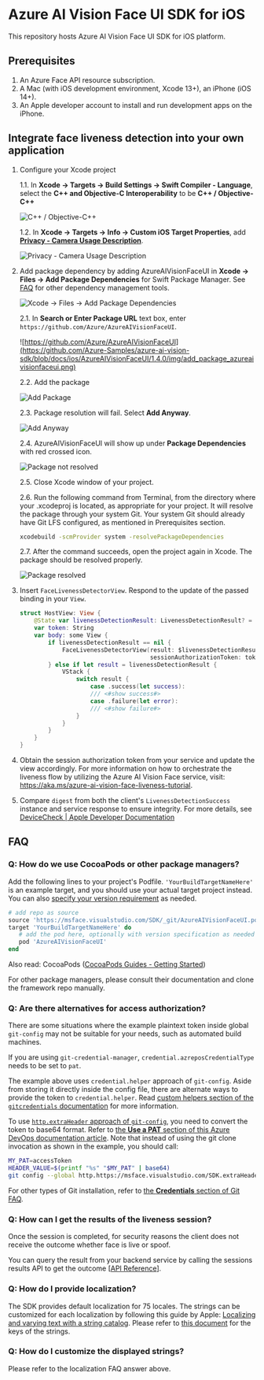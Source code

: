 # Azure AI Vision Face UI SDK for iOS

This repository hosts Azure AI Vision Face UI SDK for iOS platform.

## Prerequisites

1. An Azure Face API resource subscription.
2. A Mac (with iOS development environment, Xcode 13+), an iPhone (iOS 14+).
3. An Apple developer account to install and run development apps on the iPhone.

## Integrate face liveness detection into your own application

1. Configure your Xcode project
   
   1.1. In **Xcode → Targets → Build Settings → Swift Compiler - Language**, select the **C++ and Objective-C Interoperability** to be **C++ / Objective-C++**
   
   ![C++ / Objective-C++](https://github.com/Azure-Samples/azure-ai-vision-sdk/blob/docs/ios/AzureAIVisionFaceUI/1.4.0/img/cplusplus_and_objective_c_interoperability.png)
   
   1.2. In **Xcode → Targets → Info → Custom iOS Target Properties**, add **[Privacy - Camera Usage Description](https://developer.apple.com/documentation/bundleresources/information-property-list/nscamerausagedescription)**.
   
   ![Privacy - Camera Usage Description](https://github.com/Azure-Samples/azure-ai-vision-sdk/blob/docs/ios/AzureAIVisionFaceUI/1.4.0/img/privacy_camera_usage_description.png)

2. Add package dependency by adding AzureAIVisionFaceUI in **Xcode → Files → Add Package Dependencies** for Swift Package Manager. See [FAQ](#faq) for other dependency management tools.
   
   ![Xcode → Files → Add Package Dependencies](https://github.com/Azure-Samples/azure-ai-vision-sdk/blob/docs/ios/AzureAIVisionFaceUI/1.4.0/img/xcode_files_add_package_dependencies.png)
   
   2.1. In **Search or Enter Package URL** text box, enter `https://github.com/Azure/AzureAIVisionFaceUI`.
   
   ![https://github.com/Azure/AzureAIVisionFaceUI](https://github.com/Azure-Samples/azure-ai-vision-sdk/blob/docs/ios/AzureAIVisionFaceUI/1.4.0/img/add_package_azureaivisionfaceui.png)
   
   2.2. Add the package
   
   ![Add Package](https://github.com/Azure-Samples/azure-ai-vision-sdk/blob/docs/ios/AzureAIVisionFaceUI/1.4.0/img/add_package_azureaivisionfaceui_add.png)
   
   2.3. Package resolution will fail. Select **Add Anyway**.
   
   ![Add Anyway](https://github.com/Azure-Samples/azure-ai-vision-sdk/blob/docs/ios/AzureAIVisionFaceUI/1.4.0/img/add_package_azureaivisionfaceui_add_anyway.png)
   
   2.4. AzureAIVisionFaceUI will show up under **Package Dependencies** with red crossed icon.
   
   ![Package not resolved](https://github.com/Azure-Samples/azure-ai-vision-sdk/blob/docs/ios/AzureAIVisionFaceUI/1.4.0/img/package_not_resolved.png)
   
   2.5. Close Xcode window of your project.
   
   2.6. Run the following command from Terminal, from the directory where your .xcodeproj is located, as appropriate for your project. It will resolve the package through your system Git. Your system Git should already have Git LFS configured, as mentioned in Prerequisites section.

      ```sh
      xcodebuild -scmProvider system -resolvePackageDependencies
      ```

   2.7. After the command succeeds, open the project again in Xcode. The package should be resolved properly.
   
   ![Package resolved](https://github.com/Azure-Samples/azure-ai-vision-sdk/blob/docs/ios/AzureAIVisionFaceUI/1.4.0/img/package_resolved.png)

3. Insert `FaceLivenessDetectorView`. Respond to the update of the passed binding in your `View`.

   ```swift
   struct HostView: View {
       @State var livenessDetectionResult: LivenessDetectionResult? = nil
       var token: String
       var body: some View {
           if livenessDetectionResult == nil {
               FaceLivenessDetectorView(result: $livenessDetectionResult,
                                        sessionAuthorizationToken: token)
           } else if let result = livenessDetectionResult {
               VStack {
                   switch result { 
                       case .success(let success):
                       /// <#show success#>
                       case .failure(let error):
                       /// <#show failure#>
                   }
               }
           }
       }
   }
   ```

4. Obtain the session authorization token from your service and update the view accordingly. For more information on how to orchestrate the liveness flow by utilizing the Azure AI Vision Face service, visit: https://aka.ms/azure-ai-vision-face-liveness-tutorial.


5. Compare `digest` from both the client's `LivenessDetectionSuccess` instance and service response to ensure integrity. For more details, see [DeviceCheck | Apple Developer Documentation](https://developer.apple.com/documentation/devicecheck)

## FAQ

### Q: How do we use CocoaPods or other package managers?

Add the following lines to your project's Podfile. `'YourBuildTargetNameHere'` is an example target, and you should use your actual target project instead. You can also [specify your version requirement](https://guides.cocoapods.org/using/the-podfile.html#specifying-pod-versions) as needed.

```ruby
# add repo as source
source 'https://msface.visualstudio.com/SDK/_git/AzureAIVisionFaceUI.podspec'
target 'YourBuildTargetNameHere' do
   # add the pod here, optionally with version specification as needed
   pod 'AzureAIVisionFaceUI'
end
```

Also read: CocoaPods ([CocoaPods Guides - Getting Started](https://guides.cocoapods.org/using/getting-started.html))

For other package managers, please consult their documentation and clone the framework repo manually.

### Q: Are there alternatives for access authorization?

There are some situations where the example plaintext token inside global `git-config` may not be suitable for your needs, such as automated build machines.

If you are using `git-credential-manager`, `credential.azreposCredentialType` needs to be set to `pat`.

The example above uses `credential.helper` approach of `git-config`. Aside from storing it directly inside the config file, there are alternate ways to provide the token to `credential.helper`. Read [custom helpers section of the `gitcredentials` documentation](https://git-scm.com/docs/gitcredentials#_custom_helpers) for more information.

To use [`http.extraHeader` approach of `git-config`](https://git-scm.com/docs/git-config/2.22.0#Documentation/git-config.txt-httpextraHeader), you need to convert the token to base64 format. Refer to [the **Use a PAT** section of this Azure DevOps documentation article](https://learn.microsoft.com/azure/devops/organizations/accounts/use-personal-access-tokens-to-authenticate?view=azure-devops&tabs=Linux#use-a-pat). Note that instead of using the git clone invocation as shown in the example, you should call:

```sh
MY_PAT=accessToken
HEADER_VALUE=$(printf "%s" "$MY_PAT" | base64)
git config --global http.https://msface.visualstudio.com/SDK.extraHeader "Authorization: Basic ${HEADER_VALUE}"
```

For other types of Git installation, refer to [the **Credentials** section of Git FAQ](https://git-scm.com/docs/gitfaq#_credentials).

### Q: How can I get the results of the liveness session?

Once the session is completed, for security reasons the client does not receive the outcome whether face is live or spoof.

You can query the result from your backend service by calling the sessions results API to get the outcome [[API Reference](https://aka.ms/face/liveness-session/get-liveness-session-result)].

### Q: How do I provide localization?

The SDK provides default localization for 75 locales. The strings can be customized for each localization by following this guide by Apple: [Localizing and varying text with a string catalog](https://developer.apple.com/documentation/xcode/localizing-and-varying-text-with-a-string-catalog). Please refer to [this document](https://aka.ms/face/liveness/sdk/docs/localization) for the keys of the strings.

### Q: How do I customize the displayed strings?

Please refer to the localization FAQ answer above.

<!-- markdownlint-configure-file
{
  "no-inline-html": {
    "allowed_elements": [
      'br'
    ]
  }
}
-->



